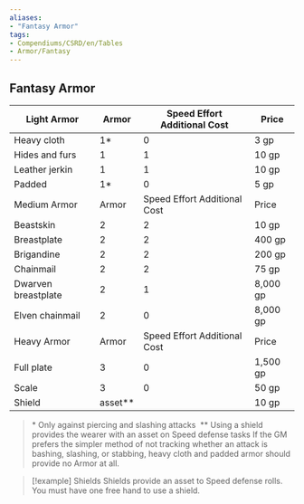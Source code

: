 ```yaml
---
aliases:
- "Fantasy Armor"
tags:
- Compendiums/CSRD/en/Tables
- Armor/Fantasy
---
```


## Fantasy Armor

| Light Armor         | Armor   | Speed Effort Additional Cost | Price    |
|---------------------|---------|------------------------------|----------|
| Heavy cloth         | 1*      | 0                            | 3 gp     |
| Hides and furs      | 1       | 1                            | 10 gp    |
| Leather jerkin      | 1       | 1                            | 10 gp    |
| Padded              | 1*      | 0                            | 5 gp     |
| Medium Armor        | Armor   | Speed Effort Additional Cost | Price    |
| Beastskin           | 2       | 2                            | 10 gp    |
| Breastplate         | 2       | 2                            | 400 gp   |
| Brigandine          | 2       | 2                            | 200 gp   |
| Chainmail           | 2       | 2                            | 75 gp    |
| Dwarven breastplate | 2       | 1                            | 8,000 gp |
| Elven chainmail     | 2       | 0                            | 8,000 gp |
| Heavy Armor         | Armor   | Speed Effort Additional Cost | Price    |
| Full plate          | 3       | 0                            | 1,500 gp |
| Scale               | 3       | 0                            | 50 gp    |
| Shield              | asset** |                              | 10 gp    |

>\* Only against piercing and slashing attacks 
>** Using a shield provides the wearer with an asset on Speed defense tasks If the GM prefers the simpler method of not tracking whether an attack is bashing, slashing, or stabbing, heavy cloth and padded armor should provide no Armor at all.

>[!example] Shields
Shields provide an asset to Speed defense rolls. You must have one free hand to use a shield.
